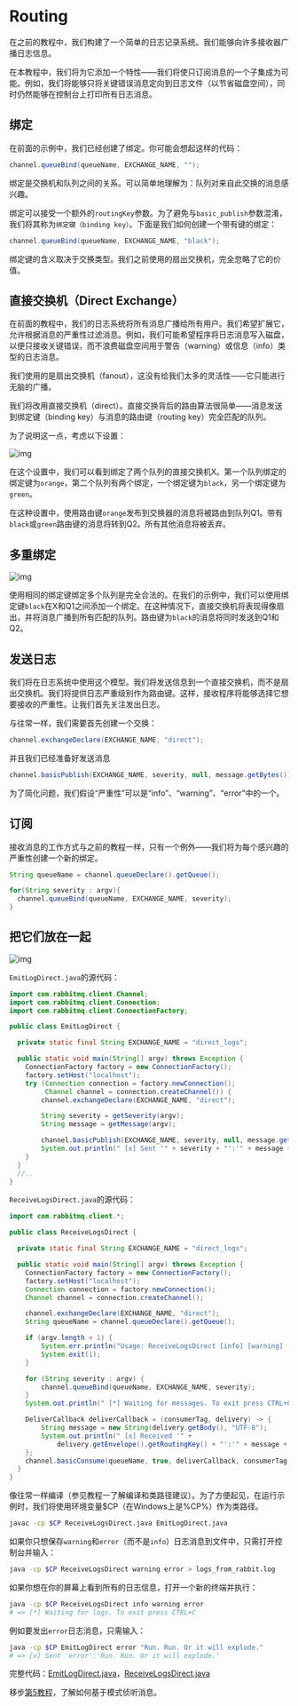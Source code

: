 # Routing

在之前的教程中，我们构建了一个简单的日志记录系统。我们能够向许多接收器广播日志信息。

在本教程中，我们将为它添加一个特性——我们将使只订阅消息的一个子集成为可能。例如，我们将能够只将关键错误消息定向到日志文件（以节省磁盘空间），同时仍然能够在控制台上打印所有日志消息。

## 绑定

在前面的示例中，我们已经创建了绑定。你可能会想起这样的代码：

```java
channel.queueBind(queueName, EXCHANGE_NAME, "");
```

绑定是交换机和队列之间的关系。可以简单地理解为：队列对来自此交换的消息感兴趣。

绑定可以接受一个额外的`routingKey`参数。为了避免与`basic_publish`参数混淆，我们将其称为`绑定键（binding key）`。下面是我们如何创建一个带有键的绑定：

```java
channel.queueBind(queueName, EXCHANGE_NAME, "black");
```

绑定键的含义取决于交换类型。我们之前使用的扇出交换机，完全忽略了它的价值。

## 直接交换机（Direct Exchange）

在前面的教程中，我们的日志系统将所有消息广播给所有用户。我们希望扩展它，允许根据消息的严重性过滤消息。例如，我们可能希望程序将日志消息写入磁盘，以便只接收关键错误，而不浪费磁盘空间用于警告（warning）或信息（info）类型的日志消息。

我们使用的是扇出交换机（fanout），这没有给我们太多的灵活性——它只能进行无脑的广播。

我们将改用直接交换机（direct）。直接交换背后的路由算法很简单——消息发送到绑定键（binding key）与消息的路由键（routing key）完全匹配的队列。

为了说明这一点，考虑以下设置：

![img](https://www.rabbitmq.com/img/tutorials/direct-exchange.png)

在这个设置中，我们可以看到绑定了两个队列的直接交换机X。第一个队列绑定的绑定键为`orange`，第二个队列有两个绑定，一个绑定键为`black`，另一个绑定键为`green`。

在这种设置中，使用路由键`orange`发布到交换器的消息将被路由到队列Q1。带有`black`或`green`路由键的消息将转到Q2。所有其他消息将被丢弃。

## 多重绑定

![img](https://www.rabbitmq.com/img/tutorials/direct-exchange-multiple.png)

使用相同的绑定键绑定多个队列是完全合法的。在我们的示例中，我们可以使用绑定键`black`在X和Q1之间添加一个绑定。在这种情况下，直接交换机将表现得像扇出，并将消息广播到所有匹配的队列。路由键为`black`的消息将同时发送到Q1和Q2。

## 发送日志

我们将在日志系统中使用这个模型。我们将发送信息到一个直接交换机，而不是扇出交换机。我们将提供日志严重级别作为路由键。这样，接收程序将能够选择它想要接收的严重性。让我们首先关注发出日志。

与往常一样，我们需要首先创建一个交换：

```java
channel.exchangeDeclare(EXCHANGE_NAME, "direct");
```

并且我们已经准备好发送消息

```java
channel.basicPublish(EXCHANGE_NAME, severity, null, message.getBytes());
```

为了简化问题，我们假设“严重性”可以是“info”、“warning”、“error”中的一个。

## 订阅

接收消息的工作方式与之前的教程一样，只有一个例外——我们将为每个感兴趣的严重性创建一个新的绑定。

```java
String queueName = channel.queueDeclare().getQueue();

for(String severity : argv){
  channel.queueBind(queueName, EXCHANGE_NAME, severity);
}
```

## 把它们放在一起

![img](https://www.rabbitmq.com/img/tutorials/python-four.png)

`EmitLogDirect.java`的源代码：

```java
import com.rabbitmq.client.Channel;
import com.rabbitmq.client.Connection;
import com.rabbitmq.client.ConnectionFactory;

public class EmitLogDirect {

  private static final String EXCHANGE_NAME = "direct_logs";

  public static void main(String[] argv) throws Exception {
    ConnectionFactory factory = new ConnectionFactory();
    factory.setHost("localhost");
    try (Connection connection = factory.newConnection();
         Channel channel = connection.createChannel()) {
        channel.exchangeDeclare(EXCHANGE_NAME, "direct");

        String severity = getSeverity(argv);
        String message = getMessage(argv);

        channel.basicPublish(EXCHANGE_NAME, severity, null, message.getBytes("UTF-8"));
        System.out.println(" [x] Sent '" + severity + "':'" + message + "'");
    }
  }
  //..
}
```

`ReceiveLogsDirect.java`的源代码：

```java
import com.rabbitmq.client.*;

public class ReceiveLogsDirect {

  private static final String EXCHANGE_NAME = "direct_logs";

  public static void main(String[] argv) throws Exception {
    ConnectionFactory factory = new ConnectionFactory();
    factory.setHost("localhost");
    Connection connection = factory.newConnection();
    Channel channel = connection.createChannel();

    channel.exchangeDeclare(EXCHANGE_NAME, "direct");
    String queueName = channel.queueDeclare().getQueue();

    if (argv.length < 1) {
        System.err.println("Usage: ReceiveLogsDirect [info] [warning] [error]");
        System.exit(1);
    }

    for (String severity : argv) {
        channel.queueBind(queueName, EXCHANGE_NAME, severity);
    }
    System.out.println(" [*] Waiting for messages. To exit press CTRL+C");

    DeliverCallback deliverCallback = (consumerTag, delivery) -> {
        String message = new String(delivery.getBody(), "UTF-8");
        System.out.println(" [x] Received '" +
            delivery.getEnvelope().getRoutingKey() + "':'" + message + "'");
    };
    channel.basicConsume(queueName, true, deliverCallback, consumerTag -> { });
  }
}
```

像往常一样编译（参见教程一了解编译和类路径建议）。为了方便起见，在运行示例时，我们将使用环境变量$CP（在Windows上是%CP%）作为类路径。

```bash
javac -cp $CP ReceiveLogsDirect.java EmitLogDirect.java
```

如果你只想保存`warning`和`error`（而不是`info`）日志消息到文件中，只需打开控制台并输入：

```bash
java -cp $CP ReceiveLogsDirect warning error > logs_from_rabbit.log
```

如果你想在你的屏幕上看到所有的日志信息，打开一个新的终端并执行：

```bash
java -cp $CP ReceiveLogsDirect info warning error
# => [*] Waiting for logs. To exit press CTRL+C
```

例如要发出`error`日志消息，只需输入：

```bash
java -cp $CP EmitLogDirect error "Run. Run. Or it will explode."
# => [x] Sent 'error':'Run. Run. Or it will explode.'
```

完整代码：[EmitLogDirect.java](https://github.com/rabbitmq/rabbitmq-tutorials/blob/master/java/EmitLogDirect.java)，[ReceiveLogsDirect.java](https://github.com/rabbitmq/rabbitmq-tutorials/blob/master/java/ReceiveLogsDirect.java)

移步[第5教程](https://www.rabbitmq.com/tutorials/tutorial-five-java.html)，了解如何基于模式侦听消息。
